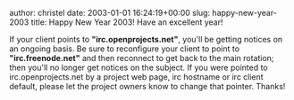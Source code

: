 author: christel
date: 2003-01-01 16:24:19+00:00
slug: happy-new-year-2003
title: Happy New Year 2003!
Have an excellent year!

If your client points to **"irc.openprojects.net"**, you'll be getting notices on an ongoing basis.  Be sure to reconfigure your client to point to **"irc.freenode.net"** and then reconnect to get back to the main rotation; then you'll no longer get notices on the subject. If you were pointed to irc.openprojects.net by a project web page, irc hostname or irc client default, please let the project owners know to change that pointer. Thanks!
